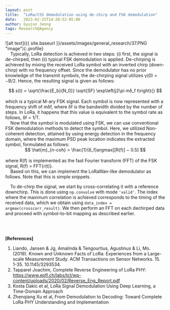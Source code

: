 ```yaml
---
layout: post
title:  "LoRa/CSS demodulation using de-chirp and FSK demodulation"
date:   2023-02-25T14:28:52-05:00
author: Gyujun Jeong
tags: Research@Agency
---
```


![alt text]({{ site.baseurl }}/assets/images/general_research/37.PNG "image"){:.profile}<br>
&nbsp;&nbsp;&nbsp;&nbsp;Typically, LoRa detection is achieved in two steps: (i) first, the signal is de-chirped, then (ii) typical FSK demodulation is applied. De-chirping is achieved by mixing the received LoRa symbol with an inverted chirp (down-chirp) with no frequency offset. Since the demodulator has no prior knowledge of the transmit symbols, the de-chirping signal utilizes γ(0) = −B/2. Hence, the resulting signal is given as follows:<br>
<center>$$
s(t) = \sqrt{\frac{E_b}{N_0}} \sqrt{SF} \exp\left(j2\pi mδ_f t\right){}
$$
</center>
<br>
which is a typical M-ary FSK signal. Each symbol is now represented with a frequency shift of mδf, where δf is the bandwidth divided by the number of steps. In LoRa, it happens that this value is equivalent to the symbol rate as follows, δf = 1/T.<br>
&nbsp;&nbsp;&nbsp;&nbsp;Now that the symbol is modulated using FSK, we can use conventional FSK demodulation methods to detect the symbol. Here, we utilized Non-coherent detection, attained by using energy detection in the frequency domain, where the maximum PSD peak location indicates the extracted symbol, formulated as follows:<br>
<center>$$
\hat{m}_{n-coh} = \frac{1}{δ_f}argmax[[R(f)] − 0.5]
$$
</center>
<br>
where R(f) is implemented as the fast Fourier transform (FFT) of the FSK signal, R(f) = FFT{r(t)}.
<br>
&nbsp;&nbsp;&nbsp;&nbsp;Based on this, we can implement the LoRaWan-like demodulator as follows. Note that this is simple snippets.<br>
<script src="https://gist.github.com/gyulab/5f53d28e4dc56e6195da004598742dbe.js"></script>

&nbsp;&nbsp;&nbsp;&nbsp;To de-chirp the signal, we start by cross-correlating it with a reference downchirp. This is done using <code>np.convolve</code> with mode <code>'valid'</code>. The index where the maximum correlation is achieved corresponds to the timing of the received data, which we obtain using <code>data_index = argmax(crosscorr_result)</code>. We then perform an FFT on each dechirped data and proceed with symbol-to-bit mapping as described earlier.

<br><br>

<b>[References]</b>
1. Liando, Jansen & Jg, Amalinda & Tengourtius, Agustinus & Li, Mo. (2019). Known and Unknown Facts of LoRa: Experiences from a Large-scale Measurement Study. ACM Transactions on Sensor Networks. 15. 1-35. 10.1145/3293534. 
2. Tapparel Joachim, Complete Reverse Engineering of LoRa PHY: https://www.epfl.ch/labs/tcl/wp-content/uploads/2020/02/Reverse_Eng_Report.pdf
3. Kosta Dakic et al, LoRa Signal Demodulation Using Deep Learning, a Time-Domain Approach
4. Zhenqiang Xu et al, From Demodulation to Decoding: Toward Complete LoRa PHY Understanding and Implementation
